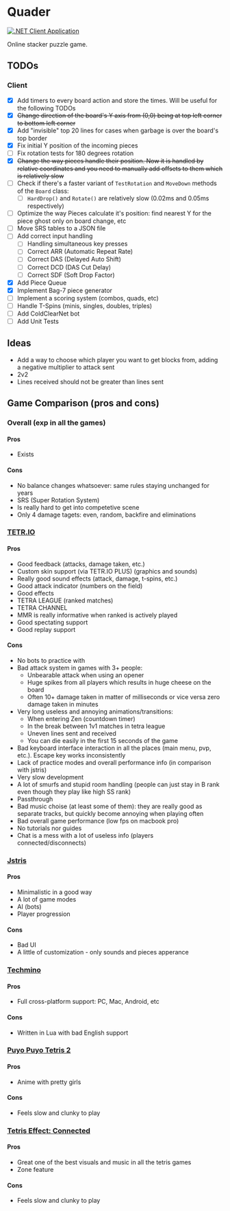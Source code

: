 # Quader

[![.NET Client Application](https://github.com/lunacys/Quader/actions/workflows/client-app.yml/badge.svg?branch=master)](https://github.com/lunacys/Quader/actions/workflows/client-app.yml)

Online stacker puzzle game.

## TODOs

### Client

 - [x] Add timers to every board action and store the times. Will be useful for the following TODOs
 - [x] ~~Change direction of the board's Y axis from (0,0) being at top left corner to bottom left corner~~
 - [x] Add "invisible" top 20 lines for cases when garbage is over the board's top border
 - [x] Fix initial Y position of the incoming pieces
 - [ ] Fix rotation tests for 180 degrees rotation
 - [x] ~~Change the way pieces handle their position. Now it is handled by relative coordinates and you need to manually add offsets to them which is relatively slow~~
 - [ ] Check if there's a faster variant of `TestRotation` and `MoveDown` methods of the `Board` class:
   - [ ] `HardDrop()` and `Rotate()` are relatively slow (0.02ms and 0.05ms respectively)
 - [ ] Optimize the way Pieces calculate it's position: find nearest Y for the piece ghost only on board change, etc
 - [ ] Move SRS tables to a JSON file
 - [ ] Add correct input handling
   - [ ] Handling simultaneous key presses
   - [ ] Correct ARR (Automatic Repeat Rate)
   - [ ] Correct DAS (Delayed Auto Shift)
   - [ ] Correct DCD (DAS Cut Delay)
   - [ ] Correct SDF (Soft Drop Factor)
 - [x] Add Piece Queue
 - [x] Implement Bag-7 piece generator
 - [ ] Implement a scoring system (combos, quads, etc)
 - [ ] Handle T-Spins (minis, singles, doubles, triples)
 - [ ] Add ColdClearNet bot
 - [ ] Add Unit Tests

## Ideas

 - Add a way to choose which player you want to get blocks from, adding a negative multiplier to attack sent
 - 2v2
 - Lines received should not be greater than lines sent

## Game Comparison (pros and cons)

### Overall (exp in all the games)

#### Pros

 - Exists

#### Cons

 - No balance changes whatsoever: same rules staying unchanged for years
 - SRS (Super Rotation System)
 - Is really hard to get into competetive scene
 - Only 4 damage tagets: even, random, backfire and eliminations

### [TETR.IO](https://tetr.io)

#### Pros

 - Good feedback (attacks, damage taken, etc.)
 - Custom skin support (via TETR.IO PLUS) (graphics and sounds)
 - Really good sound effects (attack, damage, t-spins, etc.)
 - Good attack indicator (numbers on the field)
 - Good effects
 - TETRA LEAGUE (ranked matches)
 - TETRA CHANNEL 
 - MMR is really informative when ranked is actively played
 - Good spectating support
 - Good replay support

#### Cons

 - No bots to practice with
 - Bad attack system in games with 3+ people:
   - Unbearable attack when using an opener
   - Huge spikes from all players which results in huge cheese on the board
   - Often 10+ damage taken in matter of milliseconds or vice versa zero damage taken in minutes
 - Very long useless and annoying animations/transitions: 
   - When entering Zen (countdown timer)
   - In the break between 1v1 matches in tetra league
   - Uneven lines sent and received
   - You can die easily in the first 15 seconds of the game
 - Bad keyboard interface interaction in all the places (main menu, pvp, etc.). Escape key works inconsistently
 - Lack of practice modes and overall performance info (in comparison with jstris)
 - Very slow development
 - A lot of smurfs and stupid room handling (people can just stay in B rank even though they play like high SS rank)
 - Passthrough
 - Bad music choise (at least some of them): they are really good as separate tracks, but quickly become annoying when playing often
 - Bad overall game performance (low fps on macbook pro)
 - No tutorials nor guides
 - Chat is a mess with a lot of useless info (players connected/disconnects)

### [Jstris](https://jstris.jezevec10.com/)

#### Pros

 - Minimalistic in a good way
 - A lot of game modes
 - AI (bots)
 - Player progression

#### Cons

 - Bad UI
 - A little of customization - only sounds and pieces apperance

### [Techmino](https://github.com/26F-Studio/Techmino)

#### Pros

 - Full cross-platform support: PC, Mac, Android, etc

#### Cons

 - Written in Lua with bad English support

### [Puyo Puyo Tetris 2](https://store.steampowered.com/app/1259790/Puyo_Puyo_Tetris_2/)

#### Pros

 - Anime with pretty girls

#### Cons

 - Feels slow and clunky to play

### [Tetris Effect: Connected](https://store.steampowered.com/app/1003590/Tetris_Effect_Connected/)

#### Pros

 - Great one of the best visuals and music in all the tetris games
 - Zone feature

#### Cons

 - Feels slow and clunky to play
